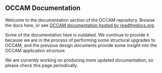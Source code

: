 ## OCCAM Documentation  

Welcome to the documentation section of the OCCAM repository. Browse the docs here, or see [OCCAM documentation hosted by readthedocs.org](https://occam.readthedocs.io).

Some of the documentation here is outdated. We continue to provide it because we are in the process of performing some structural upgrades to OCCAM, and the previous design documents provide some insight into the OCCAM application structure.

We are currently working on producing more updated documentation, so please check this page periodically.
